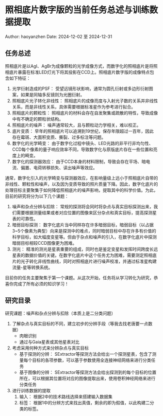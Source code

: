 # 照相底片数字版的当前任务总述与训练数据提取

Author: haoyanzhen
Date:   2024-12-02 至 2024-12-31

## 任务总述

照相底片是以AgI、AgBr为成像颗粒的光学成像方式，而数字化的照相底片是将照相底片暴露在标准LED灯光下将其投影在CCD上。照相底片数字版的成像特点包含如下特征：

1. 光学衍射造成的PSF： 受望远镜形状影响，通常为圆孔衍射或多边形衍射图案，如果是同轴多反镜则为光圈衍射。
2. 照相底片光子转化非线性： 照相底片的成像亮度与入射光子数的关系并非线性关系，而是非线性关系，具体需要根据标准星作为参考进行拟合。
3. 照相底片的颗粒性： 照相底片的材料会存在自发聚集或疏散的特性，导致成像中有不确定的颗粒状结构。
4. 照相底片的噪声： 噪声通常较大，且与颗粒动力学相关，难以校正。
5. 底片变质： 早年的照相底片可以追溯到19世纪，保存年限超过一百年，因此存在霉斑、大面积变质、撕裂、过多标注等问题。
6. 数字化的光学畸变： 由于数字化过程中镜头、LED光路的非平行非均匀性、CCD每个像素的量子响应效率不同，导致数字化与原版底片存在一些位置和亮度上的畸变。
7. 数字化的探测器效应： 由于CCD本身的材料限制，导致会存在平场、暗电流、偏置、电荷转移损失、读出噪声等效应。

通常，数字化引入的光学畸变与探测器效应，在影响量级上远小于照相底片自带的非线性、颗粒性和噪声，以及因为变质导致的照片质量下降。因此，数字化底片的处理目标主要聚集于如何降低照相底片的噪声影响，提取其中的科学价值。为此，目前的研究将分为以下几个课题：

1. 噪声和杂点分辨与扣除： 常规的探测将会同时将杂点与真实目标探测出来，我们需要根据测量结果或者对应位置的图像来区分杂点和真实目标，提高探测星表的可靠性。
2. 暗弱目标探测： 数字化底片当中同样存在许多暗弱目标，暗弱目标（以占据3~5个像素为典型）向来是探测中的难点，同时暗弱目标中存在许多有价值的科学目标，如大幅度变星等。但由于杂点和噪声的引入，在数字化底片中探测暗弱目标相较CCD图像更为困难。
3. 测光： 精准的测光是星表重要的组成，同时也是鉴定变星和发挥时间跨度长远星表的数据价值的关键。在数字化底片中这个任务尤为困难，需要测定照相底片的光子转化非线性曲线，同时对照相底片进行噪声校准，并通过标准星构建流量-星等转换系统。

目前你的任务主要聚焦于第一个课题。从这次开始，任务将从学习转化为研究，恭喜你完成了所有必须的知识学习！

## 研究目录

研究课题：噪声和杂点分辨与扣除（本质上是二分类问题）

1. 了解杂点与真实目标的不同，建立初步的分辨手段（等我去找老唐要一点数据）
   - 肉眼识别
   - 通过与Gaia星表或其他星表对比
2. 考虑采用何种方式来分辨杂点与真实目标
   - 基于探测的分辨： SExtractor等探测方法会给出一个探测星表，包含了测量每个目标的各项参数，可以基于参数使用全连接神经网络来进行分类任务
   - 基于图像的分辨： SExtractor等探测方法会给出探测到的每个目标的位置所在，可以根据其位置将对应的图像提取出来，使用卷积神经网络来进行分类任务
3. 进行训练数据的提取
   1. 输入： 根据2中的技术路线选择来搭建输入数据集
   2. 标签： 根据1中的分辨方式来找出真值，剩余的即为假值，以此构建二分类的标签。
